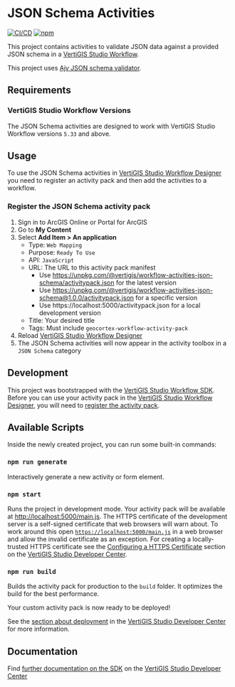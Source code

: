 # JSON Schema Activities

[![CI/CD](https://github.com/vertigis/workflow-activities-json-schema/workflows/CI/CD/badge.svg)](https://github.com/vertigis/workflow-activities-json-schema/actions)
[![npm](https://img.shields.io/npm/v/@vertigis/workflow-activities-json-schema)](https://www.npmjs.com/package/@vertigis/workflow-activities-json-schema)

This project contains activities to validate JSON data against a provided JSON schema in a [VertiGIS Studio Workflow](https://www.vertigisstudio.com/products/vertigis-studio-workflow/).

This project uses [Ajv JSON schema validator](https://github.com/ajv-validator/ajv#ajv-json-schema-validator).

## Requirements

### VertiGIS Studio Workflow Versions

The JSON Schema activities are designed to work with VertiGIS Studio Workflow versions `5.33` and above.

## Usage

To use the JSON Schema activities in [VertiGIS Studio Workflow Designer](https://apps.vertigisstudio.com/workflow/designer/) you need to register an activity pack and then add the activities to a workflow.

### Register the JSON Schema activity pack

1. Sign in to ArcGIS Online or Portal for ArcGIS
1. Go to **My Content**
1. Select **Add Item > An application**
    - Type: `Web Mapping`
    - Purpose: `Ready To Use`
    - API: `JavaScript`
    - URL: The URL to this activity pack manifest
        - Use https://unpkg.com/@vertigis/workflow-activities-json-schema/activitypack.json for the latest version
        - Use https://unpkg.com/@vertigis/workflow-activities-json-schema@1.0.0/activitypack.json for a specific version
        - Use https://localhost:5000/activitypack.json for a local development version
    - Title: Your desired title
    - Tags: Must include `geocortex-workflow-activity-pack`
1. Reload [VertiGIS Studio Workflow Designer](https://apps.vertigisstudio.com/workflow/designer/)
1. The JSON Schema activities will now appear in the activity toolbox in a `JSON Schema` category

## Development

This project was bootstrapped with the [VertiGIS Studio Workflow SDK](https://github.com/vertigis/vertigis-workflow-sdk). Before you can use your activity pack in the [VertiGIS Studio Workflow Designer](https://apps.vertigisstudio.com/workflow/designer/), you will need to [register the activity pack](https://developers.vertigisstudio.com/docs/workflow/sdk-web-overview#register-the-activity-pack).

## Available Scripts

Inside the newly created project, you can run some built-in commands:

### `npm run generate`

Interactively generate a new activity or form element.

### `npm start`

Runs the project in development mode. Your activity pack will be available at [http://localhost:5000/main.js](http://localhost:5000/main.js). The HTTPS certificate of the development server is a self-signed certificate that web browsers will warn about. To work around this open [`https://localhost:5000/main.js`](https://localhost:5000/main.js) in a web browser and allow the invalid certificate as an exception. For creating a locally-trusted HTTPS certificate see the [Configuring a HTTPS Certificate](https://developers.vertigisstudio.com/docs/workflow/sdk-web-overview/#configuring-a-https-certificate) section on the [VertiGIS Studio Developer Center](https://developers.vertigisstudio.com/docs/workflow/overview/).

### `npm run build`

Builds the activity pack for production to the `build` folder. It optimizes the build for the best performance.

Your custom activity pack is now ready to be deployed!

See the [section about deployment](https://developers.vertigisstudio.com/docs/workflow/sdk-web-overview/#deployment) in the [VertiGIS Studio Developer Center](https://developers.vertigisstudio.com/docs/workflow/overview/) for more information.

## Documentation

Find [further documentation on the SDK](https://developers.vertigisstudio.com/docs/workflow/sdk-web-overview/) on the [VertiGIS Studio Developer Center](https://developers.vertigisstudio.com/docs/workflow/overview/)
